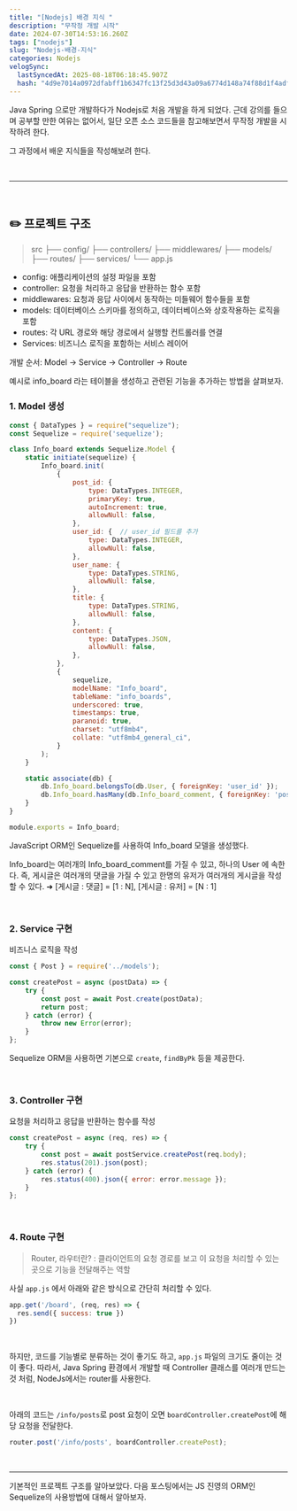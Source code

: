 ```yaml
---
title: "[Nodejs] 배경 지식 "
description: "무작정 개발 시작"
date: 2024-07-30T14:53:16.260Z
tags: ["nodejs"]
slug: "Nodejs-배경-지식"
categories: Nodejs
velogSync:
  lastSyncedAt: 2025-08-18T06:18:45.907Z
  hash: "4d9e7014a0972dfabff1b6347fc13f25d3d43a09a6774d148a74f88d1f4adfc1"
---
```


Java Spring 으로만 개발하다가 Nodejs로 처음 개발을 하게 되었다.
근데 강의를 들으며 공부할 만한 여유는 없어서, 일단 오픈 소스 코드들을 참고해보면서 무작정 개발을 시작하려 한다.

그 과정에서 배운 지식들을 작성해보려 한다.

<br>

---

<br>

## ✏️ 프로젝트 구조
>src
├── config/
├── controllers/
├── middlewares/
├── models/
├── routes/
├── services/
└── app.js

- config: 애플리케이션의 설정 파일을 포함
- controller: 요청을 처리하고 응답을 반환하는 함수 포함
- middlewares: 요청과 응답 사이에서 동작하는 미들웨어 함수들을 포함
- models: 데이터베이스 스키마를 정의하고, 데이터베이스와 상호작용하는 로직을 포함
- routes: 각 URL 경로와 해당 경로에서 실행할 컨트롤러를 연결
- Services: 비즈니스 로직을 포함하는 서비스 레이어

개발 순서: Model → Service → Controller → Route

예시로 info_board 라는 테이블을 생성하고 관련된 기능을 추가하는 방법을 살펴보자.
<br>

### 1. Model 생성
```javascript
const { DataTypes } = require("sequelize");
const Sequelize = require('sequelize');

class Info_board extends Sequelize.Model {
    static initiate(sequelize) {
        Info_board.init(
            {
                post_id: {
                    type: DataTypes.INTEGER,
                    primaryKey: true,
                    autoIncrement: true,
                    allowNull: false,
                },
                user_id: {  // user_id 필드를 추가
                    type: DataTypes.INTEGER,
                    allowNull: false,
                },
                user_name: {
                    type: DataTypes.STRING,
                    allowNull: false,
                },
                title: {
                    type: DataTypes.STRING,
                    allowNull: false,
                },
                content: {
                    type: DataTypes.JSON,
                    allowNull: false,
                },
            },
            {
                sequelize,
                modelName: "Info_board",
                tableName: "info_boards",
                underscored: true,
                timestamps: true,
                paranoid: true,
                charset: "utf8mb4",
                collate: "utf8mb4_general_ci",
            }
        );
    }

    static associate(db) {
        db.Info_board.belongsTo(db.User, { foreignKey: 'user_id' });
        db.Info_board.hasMany(db.Info_board_comment, { foreignKey: 'post_id' });
    }
}

module.exports = Info_board;

```
JavaScript ORM인 Sequelize를 사용하여 Info_board 모델을 생성했다.

Info_board는 여러개의 Info_board_comment를 가질 수 있고, 하나의 User 에 속한다.
즉, 게시글은 여러개의 댓글을 가질 수 있고 한명의 유저가 여러개의 게시글을 작성할 수 있다.
➜ [게시글 : 댓글] = [1 : N], [게시글 : 유저] = [N : 1]

<br>

### 2. Service 구현
 비즈니스 로직을 작성
```javascript
const { Post } = require('../models');

const createPost = async (postData) => {
    try {
        const post = await Post.create(postData);
        return post;
    } catch (error) {
        throw new Error(error);
    }
};
```
Sequelize ORM을 사용하면 기본으로 ```create```, ```findByPk``` 등을 제공한다.


<br>

### 3. Controller 구현
요청을 처리하고 응답을 반환하는 함수를 작성
```javascript
const createPost = async (req, res) => {
    try {
        const post = await postService.createPost(req.body);
        res.status(201).json(post);
    } catch (error) {
        res.status(400).json({ error: error.message });
    }
};
```

<br>

### 4. Route 구현
>Router, 라우터란?
: 클라이언트의 요청 경로를 보고 이 요청을 처리할 수 있는 곳으로 기능을 전달해주는 역할

사실 ```app.js``` 에서 아래와 같은 방식으로 간단히 처리할 수 있다.
```javascript
app.get('/board', (req, res) => {
  res.send({ success: true })
})
```

<br>

하지만, 코드를 기능별로 분류하는 것이 좋기도 하고, ```app.js``` 파일의 크기도 줄이는 것이 좋다.
따라서, Java Spring 환경에서 개발할 때 Controller 클래스를 여러개 만드는 것 처럼, NodeJs에서는 router를 사용한다.

<br>

아래의 코드는 ```/info/posts```로 post 요청이 오면 ```boardController.createPost```에 해당 요청을 전달한다.
```javascript
router.post('/info/posts', boardController.createPost);
```

<br>

---

기본적인 프로젝트 구조를 알아보았다.
다음 포스팅에서는 JS 진영의 ORM인 Sequelize의 사용방법에 대해서 알아보자.